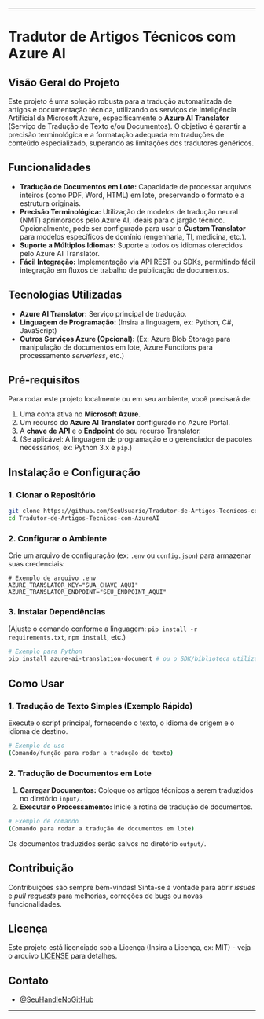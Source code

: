

-----

# Tradutor de Artigos Técnicos com Azure AI

## Visão Geral do Projeto

Este projeto é uma solução robusta para a tradução automatizada de artigos e documentação técnica, utilizando os serviços de Inteligência Artificial da Microsoft Azure, especificamente o **Azure AI Translator** (Serviço de Tradução de Texto e/ou Documentos). O objetivo é garantir a precisão terminológica e a formatação adequada em traduções de conteúdo especializado, superando as limitações dos tradutores genéricos.

## Funcionalidades

  * **Tradução de Documentos em Lote:** Capacidade de processar arquivos inteiros (como PDF, Word, HTML) em lote, preservando o formato e a estrutura originais.
  * **Precisão Terminológica:** Utilização de modelos de tradução neural (NMT) aprimorados pelo Azure AI, ideais para o jargão técnico. Opcionalmente, pode ser configurado para usar o **Custom Translator** para modelos específicos de domínio (engenharia, TI, medicina, etc.).
  * **Suporte a Múltiplos Idiomas:** Suporte a todos os idiomas oferecidos pelo Azure AI Translator.
  * **Fácil Integração:** Implementação via API REST ou SDKs, permitindo fácil integração em fluxos de trabalho de publicação de documentos.

## Tecnologias Utilizadas

  * **Azure AI Translator:** Serviço principal de tradução.
  * **Linguagem de Programação:** (Insira a linguagem, ex: Python, C\#, JavaScript)
  * **Outros Serviços Azure (Opcional):** (Ex: Azure Blob Storage para manipulação de documentos em lote, Azure Functions para processamento *serverless*, etc.)

## Pré-requisitos

Para rodar este projeto localmente ou em seu ambiente, você precisará de:

1.  Uma conta ativa no **Microsoft Azure**.
2.  Um recurso do **Azure AI Translator** configurado no Azure Portal.
3.  A **chave de API** e o **Endpoint** do seu recurso Translator.
4.  (Se aplicável: A linguagem de programação e o gerenciador de pacotes necessários, ex: Python 3.x e `pip`.)

## Instalação e Configuração

### 1\. Clonar o Repositório

```bash
git clone https://github.com/SeuUsuario/Tradutor-de-Artigos-Tecnicos-com-AzureAI.git
cd Tradutor-de-Artigos-Tecnicos-com-AzureAI
```

### 2\. Configurar o Ambiente

Crie um arquivo de configuração (ex: `.env` ou `config.json`) para armazenar suas credenciais:

```
# Exemplo de arquivo .env
AZURE_TRANSLATOR_KEY="SUA_CHAVE_AQUI"
AZURE_TRANSLATOR_ENDPOINT="SEU_ENDPOINT_AQUI"
```

### 3\. Instalar Dependências

(Ajuste o comando conforme a linguagem: `pip install -r requirements.txt`, `npm install`, etc.)

```bash
# Exemplo para Python
pip install azure-ai-translation-document # ou o SDK/biblioteca utilizado
```

## Como Usar

### 1\. Tradução de Texto Simples (Exemplo Rápido)

Execute o script principal, fornecendo o texto, o idioma de origem e o idioma de destino.

```bash
# Exemplo de uso
(Comando/função para rodar a tradução de texto)
```

### 2\. Tradução de Documentos em Lote

1.  **Carregar Documentos:** Coloque os artigos técnicos a serem traduzidos no diretório `input/`.
2.  **Executar o Processamento:** Inicie a rotina de tradução de documentos.

<!-- end list -->

```bash
# Exemplo de comando
(Comando para rodar a tradução de documentos em lote)
```

Os documentos traduzidos serão salvos no diretório `output/`.

## Contribuição

Contribuições são sempre bem-vindas\! Sinta-se à vontade para abrir *issues* e *pull requests* para melhorias, correções de bugs ou novas funcionalidades.

## Licença

Este projeto está licenciado sob a Licença (Insira a Licença, ex: MIT) - veja o arquivo [LICENSE](https://www.google.com/search?q=LICENSE) para detalhes.

## Contato

 - [@SeuHandleNoGitHub](https://github.com/abghajkb24)

-----
